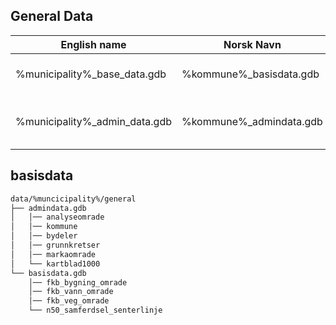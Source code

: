 General Data 
-----------------
| English name | Norsk Navn | Type | beskrivelse | Datakilde |
|--------------|------------|------|-------------|-----------|
| %municipality%_base_data.gdb | %kommune%_basisdata.gdb | FileGDB | grunnleggende geografiske data | FKB veg, FKB vann, FKB bygg, N50 |
| %municipality%_admin_data.gdb | %kommune%_admindata.gdb | FileGDB | anaylseomrade, grunnkretser, bydeler, kartblad | AdminEnheter, SSB Grunnkrets |

basisdata
-----------------

```markdown
data/%muncicipality%/general 
├── admindata.gdb
│   │── analyseomrade
│   │── kommune
│   │── bydeler
│   │── grunnkretser
│   │── markaomrade
│   └── kartblad1000
└── basisdata.gdb
    │── fkb_bygning_omrade
    │── fkb_vann_omrade
    │── fkb_veg_omrade
    └── n50_samferdsel_senterlinje
```



